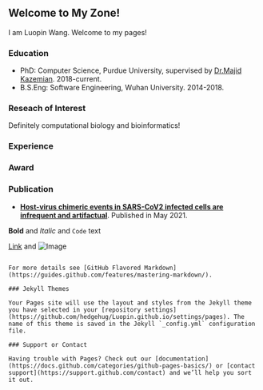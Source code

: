 ## Welcome to My Zone!

I am Luopin Wang. Welcome to my pages!

### Education

- PhD: Computer Science, Purdue University, supervised by [Dr.Majid Kazemian](http://kazemianlab.com/). 2018-current.
- B.S.Eng: Software Engineering, Wuhan University. 2014-2018.

### Reseach of Interest

Definitely computational biology and bioinformatics!

### Experience

### Award

### Publication

- [**Host-virus chimeric events in SARS-CoV2 infected cells are infrequent and artifactual**](https://journals.asm.org/doi/abs/10.1128/JVI.00294-21). Published in May 2021.

**Bold** and _Italic_ and `Code` text

[Link](url) and ![Image](src)
```

For more details see [GitHub Flavored Markdown](https://guides.github.com/features/mastering-markdown/).

### Jekyll Themes

Your Pages site will use the layout and styles from the Jekyll theme you have selected in your [repository settings](https://github.com/hedgehug/Luopin.github.io/settings/pages). The name of this theme is saved in the Jekyll `_config.yml` configuration file.

### Support or Contact

Having trouble with Pages? Check out our [documentation](https://docs.github.com/categories/github-pages-basics/) or [contact support](https://support.github.com/contact) and we’ll help you sort it out.
